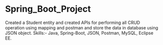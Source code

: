 # Spring_Boot_Project
Created a Student entity and created APIs for performing all CRUD operation using mapping and postman and store the data in database using JSON object. Skills:- Java, Spring-Boot, JSON, Postman, MySQL, Eclipse EE.
